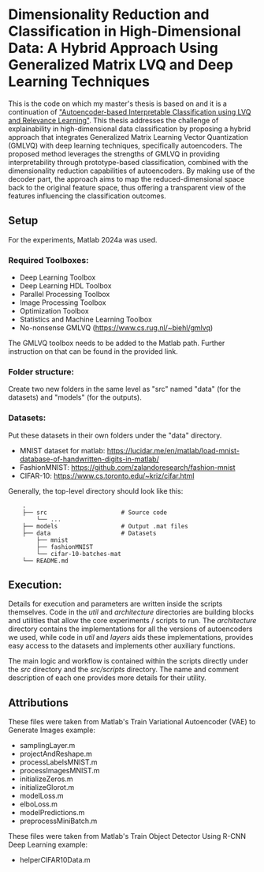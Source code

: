 # Dimensionality Reduction and Classification in High-Dimensional Data: A Hybrid Approach Using Generalized Matrix LVQ and Deep Learning Techniques

This is the code on which my master's thesis is based on and it is a continuation of ["Autoencoder-based Interpretable Classification using LVQ and Relevance Learning"](https://github.com/chadji15/LVQ_Autoencoder). This thesis addresses the challenge of explainability in high-dimensional data classification by proposing a hybrid approach that integrates Generalized Matrix Learning Vector Quantization (GMLVQ) with deep learning techniques, specifically autoencoders. The proposed method leverages the strengths of GMLVQ in providing interpretability through prototype-based classification, combined with the dimensionality reduction capabilities of autoencoders. By making use of the decoder part, the approach aims to map the reduced-dimensional space back to the original feature space, thus offering a transparent view of the features influencing the classification outcomes.

## Setup


For the experiments, Matlab 2024a was used.

### Required Toolboxes:
- Deep Learning Toolbox
- Deep Learning HDL Toolbox
- Parallel Processing Toolbox
- Image Processing Toolbox
- Optimization Toolbox
- Statistics and Machine Learning Toolbox
- No-nonsense GMLVQ (https://www.cs.rug.nl/~biehl/gmlvq)
  
The GMLVQ toolbox needs to be added to the Matlab path. Further instruction on that can be found in the provided link.

### Folder structure:
Create two new folders in the same level as "src" named "data" (for the datasets) and "models" (for the outputs).

### Datasets: 
Put these datasets in their own folders under the "data" directory. 
- MNIST dataset for matlab: https://lucidar.me/en/matlab/load-mnist-database-of-handwritten-digits-in-matlab/
- FashionMNIST: https://github.com/zalandoresearch/fashion-mnist
- CIFAR-10: https://www.cs.toronto.edu/~kriz/cifar.html


Generally, the top-level directory should look like this:

        .
        ├── src                     # Source code
            └── ...
        ├── models                  # Output .mat files
        ├── data                    # Datasets
            ├── mnist
            ├── fashionMNIST
            └── cifar-10-batches-mat
        └── README.md
    


    

## Execution:

Details for execution and parameters are written inside the scripts themselves. Code in the _util_ and _architecture_ directories are building blocks and utilities that allow the core experiments / scripts to run. The _architecture_ directory contains the implementations for all the versions of autoencoders we used, while code in _util_ and _layers_ aids these implementations, provides easy access to the datasets and implements other auxiliary functions. 

The main logic and workflow is contained within the scripts directly under the _src_ directory and the _src/scripts_ directory. The name and comment description of each one provides more details for their utility.

## Attributions
These files were taken from Matlab's Train Variational Autoencoder (VAE) to Generate Images example:

- samplingLayer.m
- projectAndReshape.m
- processLabelsMNIST.m
- processImagesMNIST.m
- initializeZeros.m
- initializeGlorot.m
- modelLoss.m
- elboLoss.m
- modelPredictions.m
- preprocessMiniBatch.m

These files were taken from Matlab's Train Object Detector Using R-CNN Deep Learning example:

- helperCIFAR10Data.m
